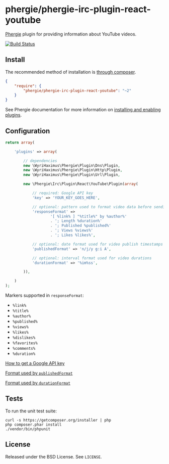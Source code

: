 # phergie/phergie-irc-plugin-react-youtube

[Phergie](http://github.com/phergie/phergie-irc-bot-react/) plugin for providing information about YouTube videos.

[![Build Status](https://secure.travis-ci.org/phergie/phergie-irc-plugin-react-youtube.png?branch=master)](http://travis-ci.org/phergie/phergie-irc-plugin-react-youtube)

## Install

The recommended method of installation is [through composer](http://getcomposer.org).

```JSON
{
    "require": {
        "phergie/phergie-irc-plugin-react-youtube": "~2"
    }
}
```

See Phergie documentation for more information on
[installing and enabling plugins](https://github.com/phergie/phergie-irc-bot-react/wiki/Usage#plugins).

## Configuration

```php
return array(

    'plugins' => array(

        // dependencies
        new \WyriHaximus\Phergie\Plugin\Dns\Plugin,
        new \WyriHaximus\Phergie\Plugin\Http\Plugin,
        new \WyriHaximus\Phergie\Plugin\Url\Plugin,

        new \Phergie\Irc\Plugin\React\YouTube\Plugin(array(

            // required: Google API key
            'key' => 'YOUR_KEY_GOES_HERE',

            // optional: pattern used to format video data before sending it
            'responseFormat' =>
                    '[ %link% ] "%title%" by %author%'
                    . '; Length %duration%'
                    . '; Published %published%'
                    . '; Views %views%'
                    . '; Likes %likes%',

            // optional: date format used for video publish timestamps
            'publishedFormat' => 'n/j/y g:i A',

            // optional: interval format used for video durations
            'durationFormat' => '%im%ss',

        )),

    )
);
```

Markers supported in `responseFormat`:
* `%link%`
* `%title%`
* `%author%`
* `%published%`
* `%views%`
* `%likes%`
* `%dislikes%`
* `%favorites%`
* `%comments%`
* `%duration%`

[How to get a Google API key](https://developers.google.com/youtube/v3/getting-started#before-you-start)

[Format used by `publishedFormat`](http://php.net/manual/en/function.date.php#refsect1-function.date-parameters)

[Format used by `durationFormat`](http://php.net/manual/en/dateinterval.format.php#refsect1-dateinterval.format-parameters)

## Tests

To run the unit test suite:

```
curl -s https://getcomposer.org/installer | php
php composer.phar install
./vendor/bin/phpunit
```

## License

Released under the BSD License. See `LICENSE`.
